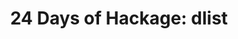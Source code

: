 ---
title: ! '24 Days of Hackage: dlist'
url: https://ocharles.org.uk/blog/posts/2012-12-14-24-days-of-hackage-dlist.html
authors:
- Oliver Charles
type: article
tags:
- difference lists
doHaskell-type: blog post
dohaskell-year: 2012
---